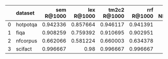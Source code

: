 |    | dataset   |   sem R@1000 |   lex R@1000 |   tm2c2 R@1000 |   rrf R@1000 |   sem NDCG@1000 |   lex NDCG@1000 |   tm2c2 NDCG@1000 |   rrf NDCG@1000 |
|---:|:----------|-------------:|-------------:|---------------:|-------------:|----------------:|----------------:|------------------:|----------------:|
|  0 | hotpotqa  |     0.942336 |     0.857664 |       0.946117 |     0.941391 |        0.765987 |        0.650601 |          0.744378 |        0.764045 |
|  1 | fiqa      |     0.908259 |     0.759392 |       0.910695 |     0.902951 |        0.504066 |        0.347497 |          0.428342 |        0.471266 |
|  2 | nfcorpus  |     0.662066 |     0.581224 |       0.660003 |     0.634378 |        0.430336 |        0.355225 |          0.418603 |        0.420581 |
|  3 | scifact   |     0.996667 |     0.98     |       0.996667 |     0.996667 |        0.764797 |        0.721641 |          0.748216 |        0.770669 |